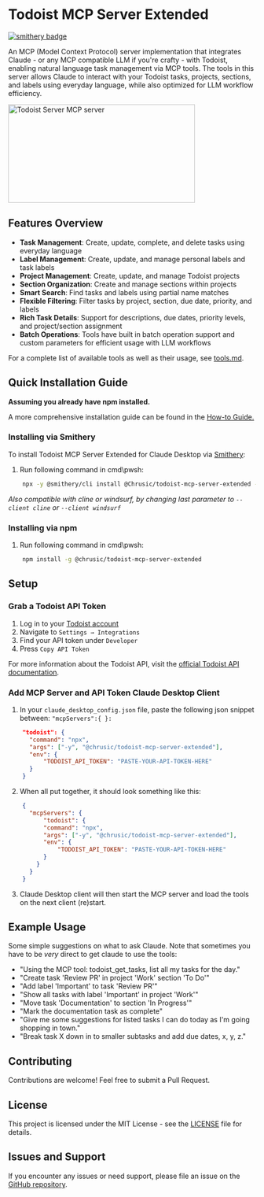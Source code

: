 # Todoist MCP Server Extended

[![smithery badge](https://smithery.ai/badge/@Chrusic/todoist-mcp-server-extended)](https://smithery.ai/server/@Chrusic/todoist-mcp-server-extended)

An MCP (Model Context Protocol) server implementation that integrates Claude - or any MCP compatible LLM if you're crafty - with Todoist, enabling natural language task management via MCP tools. The tools in this server allows Claude to interact with your Todoist tasks, projects, sections, and labels using everyday language, while also optimized for LLM workflow efficiency.

<a href="https://glama.ai/mcp/servers/xzuab11d38"><img width="380" height="200" src="https://glama.ai/mcp/servers/xzuab11d38/badge" alt="Todoist Server MCP server" /></a>

## Features Overview

* **Task Management**: Create, update, complete, and delete tasks using everyday language
* **Label Management**: Create, update, and manage personal labels and task labels
* **Project Management**: Create, update, and manage Todoist projects
* **Section Organization**: Create and manage sections within projects
* **Smart Search**: Find tasks and labels using partial name matches
* **Flexible Filtering**: Filter tasks by project, section, due date, priority, and labels
* **Rich Task Details**: Support for descriptions, due dates, priority levels, and project/section assignment
* **Batch Operations**: Tools have built in batch operation support and custom parameters for efficient usage with LLM workflows

For a complete list of available tools as well as their usage, see [tools.md](doc/tools.md).

## Quick Installation Guide

**Assuming you already have npm installed.** 

A more comprehensive installation guide can be found in the [How-to Guide.](doc/Howto%20-%20Setting%20up%20Claude%20Todoist%20MCP%20on%20Windows.md)

### Installing via Smithery

To install Todoist MCP Server Extended for Claude Desktop via [Smithery](https://smithery.ai/server/@Chrusic/todoist-mcp-server-extended):

1. Run following command in cmd\pwsh:

```bash
    npx -y @smithery/cli install @Chrusic/todoist-mcp-server-extended --client claude
```

*Also compatible with cline or windsurf, by changing last parameter to  `--client cline` or `--client windsurf`*

### Installing via npm

1. Run following command in cmd\pwsh:

``` bash
    npm install -g @chrusic/todoist-mcp-server-extended
``` 

## Setup

### Grab a Todoist API Token

1. Log in to your [Todoist account](https://www.todoist.com/) 
2. Navigate to `Settings → Integrations`
3. Find your API token under `Developer`
4. Press `Copy API Token`

For more information about the Todoist API, visit the [official Todoist API documentation](https://developer.todoist.com/guides/#developing-with-todoist).

### Add MCP Server and API Token Claude Desktop Client

1. In your  `claude_desktop_config.json` file, paste the following json snippet between: `"mcpServers":{ }: `

``` json
    "todoist": {
      "command": "npx",
      "args": ["-y", "@chrusic/todoist-mcp-server-extended"],
      "env": {
          "TODOIST_API_TOKEN": "PASTE-YOUR-API-TOKEN-HERE"
      }
    }
```

2. When all put together, it should look something like this: 

``` json
    {
      "mcpServers": {
          "todoist": {
          "command": "npx",
          "args": ["-y", "@chrusic/todoist-mcp-server-extended"],
          "env": {
              "TODOIST_API_TOKEN": "PASTE-YOUR-API-TOKEN-HERE"
          }
        }
      }
    }
```

3. Claude Desktop client will then start the MCP server and load the tools on the next client (re)start.

## Example Usage

Some simple suggestions on what to ask Claude. Note that sometimes you have to be *very* direct to get claude to use the tools: 

- "Using the MCP tool: todoist_get_tasks, list all my tasks for the day."
- "Create task 'Review PR' in project 'Work' section 'To Do'"
- "Add label 'Important' to task 'Review PR'"
- "Show all tasks with label 'Important' in project 'Work'"
- "Move task 'Documentation' to section 'In Progress'"
- "Mark the documentation task as complete"
- "Give me some suggestions for listed tasks I can do today as I'm going shopping in town."
- "Break task X down in to smaller subtasks and add due dates, x, y, z."

## Contributing

Contributions are welcome! Feel free to submit a Pull Request.

## License

This project is licensed under the MIT License - see the [LICENSE](LICENSE) file for details.

## Issues and Support

If you encounter any issues or need support, please file an issue on the [GitHub repository](https://github.com/Chrusic/todoist-mcp-server-extended/issues).
